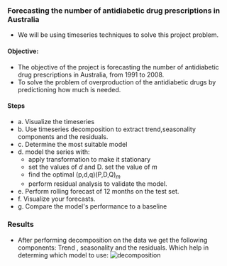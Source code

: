 ### Forecasting the number of antidiabetic drug prescriptions in Australia

- We will be using timeseries techniques to solve this project problem.

#### Objective:
- The objective of the project is forecasting the number of antidiabetic drug prescriptions in Australia, from 1991 to 2008.
- To solve the problem of overproduction of the antidiabetic drugs by predictioning how much is needed.

#### Steps
- a. Visualize the timeseries
- b. Use timeseries decomposition to extract trend,seasonality components and the residuals.
- c. Determine the most suitable model
- d. model the series with:
    - apply transformation to make it stationary
    - set the values of *d* and D. set the value of *m*
    - find the optimal (p,d,q)(P,D,Q)*<sub>m</sub>*
    - perform residual analysis to validate the model.
- e. Perform rolling forecast of 12 months on the test set.
- f. Visualize your forecasts.
- g. Compare the model's performance to a baseline 

### Results 

- After performing decomposition on the data we get the following components: Trend , seasonality and the residuals. Which help in determing which model to use:
![decomposition](../Antidiabetic/results/stl.png)